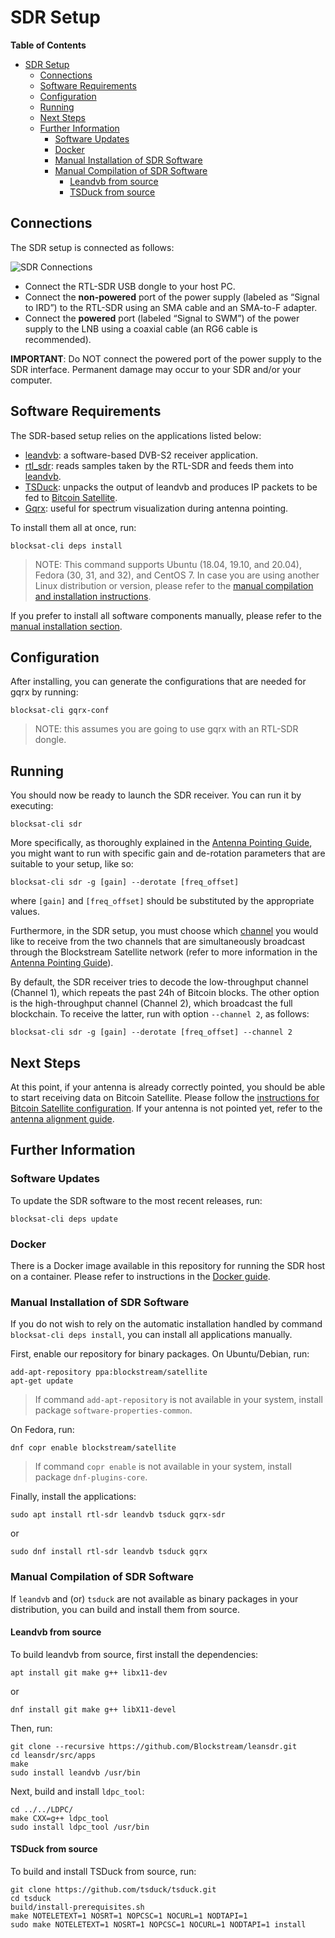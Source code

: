 # SDR Setup

<!-- markdown-toc start - Don't edit this section. Run M-x markdown-toc-generate-toc again -->
**Table of Contents**

- [SDR Setup](#sdr-setup)
    - [Connections](#connections)
    - [Software Requirements](#software-requirements)
    - [Configuration](#configuration)
    - [Running](#running)
    - [Next Steps](#next-steps)
    - [Further Information](#further-information)
        - [Software Updates](#software-updates)
        - [Docker](#docker)
        - [Manual Installation of SDR Software](#manual-installation-of-sdr-software)
        - [Manual Compilation of SDR Software](#manual-compilation-of-sdr-software)
            - [Leandvb from source](#leandvb-from-source)
            - [TSDuck from source](#tsduck-from-source)

<!-- markdown-toc end -->

## Connections

The SDR setup is connected as follows:

![SDR Connections](img/sdr_connections.png?raw=true "SDR Connections")

- Connect the RTL-SDR USB dongle to your host PC.
- Connect the **non-powered** port of the power supply (labeled as “Signal to
  IRD”) to the RTL-SDR using an SMA cable and an SMA-to-F adapter.
- Connect the **powered** port (labeled “Signal to SWM”) of the power supply to
  the LNB using a coaxial cable (an RG6 cable is recommended).

**IMPORTANT**: Do NOT connect the powered port of the power supply to the SDR
interface. Permanent damage may occur to your SDR and/or your computer.

## Software Requirements

The SDR-based setup relies on the applications listed below:

- [leandvb](http://www.pabr.org/radio/leandvb/leandvb.en.html): a software-based
  DVB-S2 receiver application.
- [rtl_sdr](https://github.com/osmocom/rtl-sdr): reads samples taken by the
  RTL-SDR and feeds them into
  [leandvb](http://www.pabr.org/radio/leandvb/leandvb.en.html).
- [TSDuck](https://tsduck.io/): unpacks the output of leandvb and produces
  IP packets to be fed to [Bitcoin Satellite](bitcoin.md).
- [Gqrx](https://gqrx.dk): useful for spectrum visualization during antenna
  pointing.

To install them all at once, run:

```
blocksat-cli deps install
```

> NOTE: This command supports Ubuntu (18.04, 19.10, and 20.04), Fedora (30, 31,
> and 32), and CentOS 7. In case you are using another Linux distribution or
> version, please refer to the [manual compilation and installation
> instructions](#manual-compilation-of-sdr-software).

If you prefer to install all software components manually, please refer to the
[manual installation section](#manual-installation-of-sdr-software).

## Configuration

After installing, you can generate the configurations that are needed for gqrx
by running:

```
blocksat-cli gqrx-conf
```

> NOTE: this assumes you are going to use gqrx with an RTL-SDR dongle.

## Running

You should now be ready to launch the SDR receiver. You can run it by executing:

```
blocksat-cli sdr
```

More specifically, as thoroughly explained in the [Antenna Pointing
Guide](antenna-pointing.md#sdr-based), you might want to run with specific gain
and de-rotation parameters that are suitable to your setup, like so:

```
blocksat-cli sdr -g [gain] --derotate [freq_offset]
```

where `[gain]` and `[freq_offset]` should be substituted by the appropriate
values.

Furthermore, in the SDR setup, you must choose which
[channel](https://github.com/Blockstream/bitcoinsatellite/wiki#satellite-transmissions)
you would like to receive from the two channels that are simultaneously
broadcast through the Blockstream Satellite network (refer to more information
in the [Antenna Pointing Guide](antenna-pointing.md#optimize-the-snr)).

By default, the SDR receiver tries to decode the low-throughput channel (Channel
1), which repeats the past 24h of Bitcoin blocks. The other option is the
high-throughput channel (Channel 2), which broadcast the full blockchain. To
receive the latter, run with option `--channel 2`, as follows:

```
blocksat-cli sdr -g [gain] --derotate [freq_offset] --channel 2
```

## Next Steps

At this point, if your antenna is already correctly pointed, you should be able
to start receiving data on Bitcoin Satellite. Please follow the [instructions
for Bitcoin Satellite configuration](bitcoin.md). If your antenna is not pointed
yet, refer to the [antenna alignment guide](antenna-pointing.md).

## Further Information

### Software Updates

To update the SDR software to the most recent releases, run:

```
blocksat-cli deps update
```

### Docker

There is a Docker image available in this repository for running the SDR host on
a container. Please refer to instructions in the [Docker
guide](../docker/README.md).

### Manual Installation of SDR Software

If you do not wish to rely on the automatic installation handled by command
`blocksat-cli deps install`, you can install all applications manually.

First, enable our repository for binary packages. On Ubuntu/Debian, run:

```
add-apt-repository ppa:blockstream/satellite
apt-get update
```

> If command `add-apt-repository` is not available in your system, install
> package `software-properties-common`.

On Fedora, run:
```
dnf copr enable blockstream/satellite
```

> If command `copr enable` is not available in your system, install package
> `dnf-plugins-core`.

Finally, install the applications:

```
sudo apt install rtl-sdr leandvb tsduck gqrx-sdr
```
or
```
sudo dnf install rtl-sdr leandvb tsduck gqrx
```

### Manual Compilation of SDR Software

If `leandvb` and (or) `tsduck` are not available as binary packages in your
distribution, you can build and install them from source.

#### Leandvb from source

To build leandvb from source, first install the dependencies:

```
apt install git make g++ libx11-dev
```
or
```
dnf install git make g++ libX11-devel
```

Then, run:

```
git clone --recursive https://github.com/Blockstream/leansdr.git
cd leansdr/src/apps
make
sudo install leandvb /usr/bin
```

Next, build and install `ldpc_tool`:

```
cd ../../LDPC/
make CXX=g++ ldpc_tool
sudo install ldpc_tool /usr/bin
```

#### TSDuck from source

To build and install TSDuck from source, run:

```
git clone https://github.com/tsduck/tsduck.git
cd tsduck
build/install-prerequisites.sh
make NOTELETEXT=1 NOSRT=1 NOPCSC=1 NOCURL=1 NODTAPI=1
sudo make NOTELETEXT=1 NOSRT=1 NOPCSC=1 NOCURL=1 NODTAPI=1 install
```

